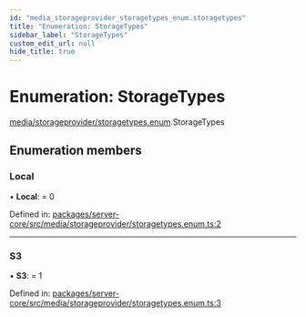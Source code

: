```yaml
---
id: "media_storageprovider_storagetypes_enum.storagetypes"
title: "Enumeration: StorageTypes"
sidebar_label: "StorageTypes"
custom_edit_url: null
hide_title: true
---
```


# Enumeration: StorageTypes

[media/storageprovider/storagetypes.enum](../modules/media_storageprovider_storagetypes_enum.md).StorageTypes

## Enumeration members

### Local

• **Local**: = 0

Defined in: [packages/server-core/src/media/storageprovider/storagetypes.enum.ts:2](https://github.com/xr3ngine/xr3ngine/blob/716a06460/packages/server-core/src/media/storageprovider/storagetypes.enum.ts#L2)

___

### S3

• **S3**: = 1

Defined in: [packages/server-core/src/media/storageprovider/storagetypes.enum.ts:3](https://github.com/xr3ngine/xr3ngine/blob/716a06460/packages/server-core/src/media/storageprovider/storagetypes.enum.ts#L3)
